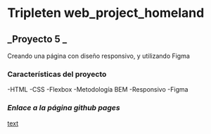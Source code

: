 # Tripleten web_project_homeland
## _Proyecto 5 _
Creando una página con diseño responsivo, y utilizando Figma

### Características del proyecto
-HTML
-CSS
-Flexbox
-Metodología BEM
-Responsivo
-Figma

### *Enlace a la página github pages*
[text](https://github.com/xamh/web_project_homeland)